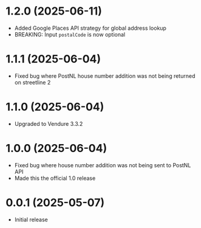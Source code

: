 # 1.2.0 (2025-06-11)

- Added Google Places API strategy for global address lookup
- BREAKING: Input `postalCode` is now optional

# 1.1.1 (2025-06-04)

- Fixed bug where PostNL house number addition was not being returned on streetline 2

# 1.1.0 (2025-06-04)

- Upgraded to Vendure 3.3.2

# 1.0.0 (2025-06-04)

- Fixed bug where house number addition was not being sent to PostNL API
- Made this the official 1.0 release

# 0.0.1 (2025-05-07)

- Initial release
